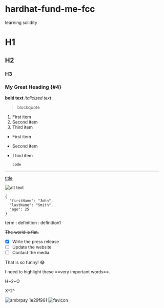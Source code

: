 # hardhat-fund-me-fcc
learning solidity
# H1
## H2
### H3
### My Great Heading {#4}

**bold text**
*italicized text*
> blockquote

1. First item
2. Second item
3. Third item

- First item
- Second item
- Third item

  `code`

---

[title](https://www.example.com)

![alt text]([image.jpg](https://public.bnbstatic.com/static/academy/uploads-original/58c50cc0c0f241fd9b4422f23e3856d2.png)https://public.bnbstatic.com/static/academy/uploads-original/58c50cc0c0f241fd9b4422f23e3856d2.png)

```
{
  "firstName": "John",
  "lastName": "Smith",
  "age": 25
}
```
term
: definition
: definition1

~~The world is flat.~~

- [x] Write the press release
- [ ] Update the website
- [ ] Contact the media

That is so funny! :joy:

I need to highlight these ==very important words==.

H~2~O

X^2^

![ambrpay 1e29f961](https://github.com/xzpierre/hardhat-fund-me-fcc/assets/79710037/6e7861d0-fb23-4201-9c1d-7850cc963bc8)
![favicon](https://github.com/xzpierre/hardhat-fund-me-fcc/assets/79710037/b1f105d8-2302-4463-85e0-e500b772fcd3)
